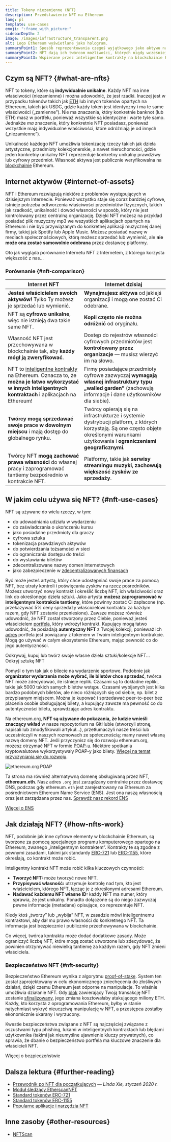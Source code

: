 ```yaml
---
title: Tokeny niezamienne (NFT)
description: Przedstawienie NFT na Ethereum
lang: pl
template: use-cases
emoji: ":frame_with_picture:"
sidebarDepth: 2
image: /images/infrastructure_transparent.png
alt: Logo Ethereum wyświetlane jako hologram.
summaryPoint1: Sposób reprezentowania czegoś wyjątkowego jako aktywu na blockchainie Ethereum.
summaryPoint2: NFT dają ich twórcom możliwości, których nigdy wcześniej nie mieli.
summaryPoint3: Wspierane przez inteligentne kontrakty na blockchainie Ethereum.
---
```


## Czym są NFT? {#what-are-nfts}

NFT to tokeny, które są **indywidualnie unikalne**. Każdy NFT ma inne właściwości (niezamienne) i można udowodnić, że jest rzadki. Inaczej jest w przypadku tokenów takich jak [ETH](/glossary/#ether) lub innych tokenów opartych na Ethereum, takich jak USDC, gdzie każdy token jest identyczny i ma te same właściwości („zamienne”). Nie ma znaczenia, który konkretnie banknot (lub ETH) masz w portfelu, ponieważ wszystkie są identyczne i warte tyle samo. Jednakże _ma_ znaczenie, który konkretnie NFT posiadasz, ponieważ wszystkie mają indywidualne właściwości, które odróżniają je od innych („niezamienne”).

Unikalność każdego NFT umożliwia tokenizację rzeczy takich jak dzieła artystyczne, przedmioty kolekcjonerskie, a nawet nieruchomości, gdzie jeden konkretny unikalny NFT reprezentuje konkretny unikalny prawdziwy lub cyfrowy przedmiot. Własność aktywa jest publicznie weryfikowalna na [blockchainie](/glossary/#blockchain) Ethereum.

<YouTube id="Xdkkux6OxfM" />

## Internet aktywów {#internet-of-assets}

NFT i Ethereum rozwiązują niektóre z problemów występujących w dzisiejszym Internecie. Ponieważ wszystko staje się coraz bardziej cyfrowe, istnieje potrzeba odtworzenia właściwości przedmiotów fizycznych, takich jak rzadkość, unikalność i dowód własności w sposób, który nie jest kontrolowany przez centralną organizację. Dzięki NFT możesz na przykład posiadać plik muzyczny mp3 we wszystkich aplikacjach opartych na Ethereum i nie być przywiązanym do konkretnej aplikacji muzycznej danej firmy, takiej jak Spotify lub Apple Music. Możesz posiadać nazwę w mediach społecznościowych, którą możesz sprzedać lub wymienić, ale **nie może ona zostać samowolnie odebrana** przez dostawcę platformy.

Oto jak wygląda porównanie Internetu NFT z Internetem, z którego korzysta większość z nas...

### Porównanie {#nft-comparison}

| Internet NFT                                                                                                                                                                         | Internet dzisiaj                                                                                                                                                                          |
| ------------------------------------------------------------------------------------------------------------------------------------------------------------------------------------ | ----------------------------------------------------------------------------------------------------------------------------------------------------------------------------------------- |
| **Jesteś właścicielem swoich aktywów!** Tylko Ty możesz je sprzedać lub wymienić.                                                                                                    | **Wynajmujesz aktywa** od jakiejś organizacji i mogą one zostać Ci odebrane.                                                                                                              |
| NFT są **cyfrowo unikalne**, więc nie istnieją dwa takie same NFT.                                                                                                                   | **Kopii często nie można odróżnić** od oryginału.                                                                                                                                         |
| Własność NFT jest przechowywana w blockchainie tak, aby **każdy mógł ją zweryfikować**.                                                                                              | Dostęp do rejestrów własności cyfrowych przedmiotów jest **kontrolowany przez organizacje** — musisz wierzyć im na słowo.                                                                 |
| NFT to [inteligentne kontrakty](/glossary/#smart-contract) na Ethereum. Oznacza to, że **można je łatwo wykorzystać w innych inteligentnych kontraktach** i aplikacjach na Ethereum! | Firmy posiadające przedmioty cyfrowe zazwyczaj **wymagają własnej infrastruktury typu „walled garden”** (zachowują informacje i dane użytkowników dla siebie).                            |
| **Twórcy mogą sprzedawać swoje prace w dowolnym miejscu** i mają dostęp do globalnego rynku.                                                                                         | Twórcy opierają się na infrastrukturze i systemie dystrybucji platform, z których korzystają. Są one często objęte określonymi warunkami użytkowania i **ograniczeniami geograficznymi**. |
| Twórcy NFT **mogą zachować prawa własności** do własnej pracy i zaprogramować tantiemy bezpośrednio w kontrakcie NFT.                                                                | Platformy, takie jak **serwisy streamingu muzyki, zachowują większość zysków ze sprzedaży**.                                                                                              |

## W jakim celu używa się NFT? {#nft-use-cases}

NFT są używane do wielu rzeczy, w tym:

- do udowadniania udziału w wydarzeniu
- do zaświadczania o ukończeniu kursu
- jako posiadalne przedmioty dla graczy
- cyfrowa sztuka
- tokenizacja prawdziwych aktywów
- do potwierdzania tożsamości w sieci
- do ograniczania dostępu do treści
- do wystawiania biletów
- zdecentralizowane nazwy domen internetowych
- jako zabezpieczenie w [zdecentralizowanych finansach](/glossary/#defi)

Być może jesteś artystą, który chce udostępniać swoje prace za pomocą NFT, bez utraty kontroli i poświęcania zysków na rzecz pośredników. Możesz utworzyć nowy kontrakt i określić liczbę NFT, ich właściwości oraz link do określonego dzieła sztuki. Jako artysta **możesz zaprogramować w inteligentnym kontrakcie tantiemy**, które powinny zostać Ci zapłacone (np. przekazywać 5% ceny sprzedaży właścicielowi kontraktu za każdym razem, gdy NFT zostanie przeniesione). Zawsze możesz również udowodnić, że NFT został stworzony przez Ciebie, ponieważ jesteś właścicielem [portfela](/glossary/#wallet), który wdrożył kontrakt. Kupujący mogą łatwo udowodnić, że posiadają **autentyczny NFT** z Twojej kolekcji, ponieważ ich [adres](/glossary/#address) portfela jest powiązany z tokenem w Twoim inteligentnym kontrakcie. Mogą go używać w całym ekosystemie Ethereum, mając pewność co do jego autentyczności.

<InfoBanner shouldSpaceBetween emoji=":eyes:" mt="8">
  <div>Odkrywaj, kupuj lub twórz swoje własne dzieła sztuki/kolekcje NFT...</div>
  <ButtonLink href="/apps/?category=collectibles#explore">
    Odkryj sztukę NFT
  </ButtonLink>
</InfoBanner>

Pomyśl o tym tak jak o bilecie na wydarzenie sportowe. Podobnie jak **organizator wydarzenia może wybrać, ile biletów chce sprzedać**, twórca NFT może zdecydować, ile istnieje replik. Czasami są to dokładne repliki, takie jak 5000 takich samych biletów wstępu. Czasami wybijanych jest kilka bardzo podobnych biletów, ale nieco różniących się od siebie, np. bilet z przypisanym miejscem. Można je kupować i sprzedawać peer-to-peer bez płacenia osobie obsługującej bilety, a kupujący zawsze ma pewność co do autentyczności biletu, sprawdzając adres kontraktu.

Na ethereum.org, **NFT są używane do pokazania, że ludzie wnieśli znaczący wkład** w nasze repozytorium na GitHubie (stworzyli stronę, napisali lub zmodyfikowali artykuł...), przetłumaczyli nasze treści lub uczestniczyli w naszych rozmowach ze społecznością; mamy nawet własną nazwę domeny NFT. Jeśli przyczynisz się do rozwoju ethereum.org, możesz otrzymać NFT w formie [POAP-u](/glossary/#poap). Niektóre spotkania kryptowalutowe wykorzystywały POAP-y jako bilety. [Więcej na temat przyczyniania się do rozwoju](/contributing/#poap).

![ethereum.org POAP](./poap.png)

Ta strona ma również alternatywną domenę obsługiwaną przez NFT, **ethereum.eth**. Nasz adres `.org` jest zarządzany centralnie przez dostawcę DNS, podczas gdy ethereum`.eth` jest zarejestrowany na Ethereum za pośrednictwem Ethereum Name Service (ENS). Jest ona naszą własnością oraz jest zarządzana przez nas. [Sprawdź nasz rekord ENS](https://app.ens.domains/name/ethereum.eth)

[Więcej o ENS](https://app.ens.domains)

<Divider />

## Jak działają NFT? {#how-nfts-work}

NFT, podobnie jak inne cyfrowe elementy w blockchainie Ethereum, są tworzone za pomocą specjalnego programu komputerowego opartego na Ethereum, zwanego „inteligentnym kontraktem”. Kontrakty te są zgodne z pewnymi zasadami, takimi jak standardy [ERC-721](/glossary/#erc-721) lub [ERC-1155](/glossary/#erc-1155), które określają, co kontrakt może robić.

Inteligentny kontrakt NFT może robić kilka kluczowych czynności:

- **Tworzyć NFT:** może tworzyć nowe NFT.
- **Przypisywać własność:** utrzymuje kontrolę nad tym, kto jest właścicielem, którego NFT, łącząc je z określonymi adresami Ethereum.
- **Nadawać każdemu NFT własne ID:** każdy NFT ma numer, który sprawia, że jest unikalny. Ponadto dołączone są do niego zazwyczaj pewne informacje (metadane) opisujące, co reprezentuje NFT.

Kiedy ktoś „tworzy” lub „wybija” NFT, w zasadzie mówi inteligentnemu kontraktowi, aby dał mu prawo własności do konkretnego NFT. Ta informacja jest bezpiecznie i publicznie przechowywana w blockchainie.

Co więcej, twórca kontraktu może dodać dodatkowe zasady. Może ograniczyć liczbę NFT, które mogą zostać utworzone lub zdecydować, że powinien otrzymywać niewielką tantiemę za każdym razem, gdy NFT zmieni właściciela.

### Bezpieczeństwo NFT {#nft-security}

Bezpieczeństwo Ethereum wynika z algorytmu [proof-of-stake](/glossary/#pos). System ten został zaprojektowany w celu ekonomicznego zniechęcenia do złośliwych działań, dzięki czemu Ethereum jest odporne na manipulacje. To właśnie umożliwia działanie NFT. Gdy [blok](/glossary/#block) zawierający Twoją transakcję NFT zostanie [sfinalizowany](/glossary/#finality), jego zmiana kosztowałaby atakującego miliony ETH. Każdy, kto korzysta z oprogramowania Ethereum, byłby w stanie natychmiast wykryć nieuczciwą manipulację w NFT, a przestępca zostałby ekonomicznie ukarany i wyrzucony.

Kwestie bezpieczeństwa związane z NFT są najczęściej związane z oszustwami typu phishing, lukami w inteligentnych kontraktach lub błędami użytkownika (takimi jak nieumyślne ujawnienie kluczy prywatnych), co sprawia, że dbanie o bezpieczeństwo portfela ma kluczowe znaczenie dla właścicieli NFT.

<ButtonLink href="/security/">
  Więcej o bezpieczeństwie
</ButtonLink>

## Dalsza lektura {#further-reading}

- [Przewodnik po NFT dla początkujących](https://linda.mirror.xyz/df649d61efb92c910464a4e74ae213c4cab150b9cbcc4b7fb6090fc77881a95d) — _Linda Xie, styczeń 2020 r._
- [Moduł śledzący EtherscanNFT](https://etherscan.io/nft-top-contracts)
- [Standard tokenów ERC-721](/developers/docs/standards/tokens/erc-721/)
- [Standard tokenów ERC-1155](/developers/docs/standards/tokens/erc-1155/)
- [Popularne aplikacje i narzędzia NFT](https://www.ethereum-ecosystem.com/blockchains/ethereum/nfts)

## Inne zasoby {#other-resources}

- [NFTScan](https://nftscan.com/)

<Divider />

<QuizWidget quizKey="nfts" />

